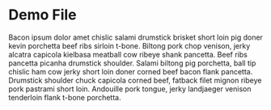 # Demo File

Bacon ipsum dolor amet chislic salami drumstick brisket short loin pig doner kevin porchetta beef ribs sirloin t-bone. 
Biltong pork chop venison, jerky alcatra capicola kielbasa meatball cow ribeye shank pancetta. 
Beef ribs pancetta picanha drumstick shoulder. Salami biltong pig porchetta, ball tip chislic ham cow jerky short 
loin doner corned beef bacon flank pancetta. Drumstick shoulder chuck capicola corned beef, fatback filet mignon 
ribeye pork pastrami short loin. Andouille pork tongue, jerky landjaeger venison tenderloin flank t-bone porchetta.
